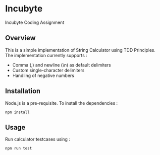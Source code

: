 # Incubyte
Incubyte Coding Assignment 
 
## Overview
This is a simple implementation of String Calculator using TDD Principles. The implementation currently supports : 

- Comma (,) and newline (\n) as default delimiters
- Custom single-character delimiters
- Handling of negative numbers

## Installation 
Node.js is a pre-requisite. To install the dependencies : 

``` npm install ```

## Usage
Run calculator testcases using : 

``` npm run test ```
